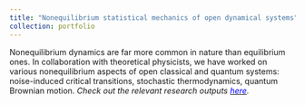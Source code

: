 ```yaml
---
title: "Nonequilibrium statistical mechanics of open dynamical systems"
collection: portfolio
---
```

Nonequilibrium dynamics are far more common in nature than equilibrium ones. In collaboration with theoretical physicists, we have worked on various nonequilibrium aspects of open classical and quantum systems: noise-induced critical transitions, stochastic thermodynamics, quantum Brownian motion. <i>Check out the relevant research outputs [<font color = "blue">here</font>](https://shoelim.github.io/publications/).</i>

